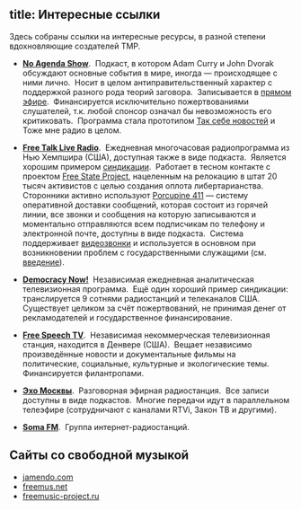 title: Интересные ссылки
---

Здесь собраны ссылки на интересные ресурсы, в разной степени вдохновляющие
создателей ТМР.

- **[No Agenda Show][nas]**.  Подкаст, в котором Adam Curry и John Dvorak
  обсуждают основные события в мире, иногда — происходящее с ними лично.  Носит
  в целом антиправительственный характер с поддержкой разного рода теорий
  заговора.  Записывается в [прямом эфире][nal].  Финансируется исключительно
  пожертвованиями слушателей, т.к. любой спонсор означал бы невозможность его
  критиковать.  Программа стала прототипом [Так себе новостей][tsn] и Тоже мне
  радио в целом.

- **[Free Talk Live Radio][ftl]**.  Ежедневная многочасовая радиопрограмма из
  Нью Хемпшира (США), доступная также в виде подкаста.  Является хорошим
  примером [синдикации][syn].  Работает в тесном контакте с проектом [Free State
  Project][fsp], нацеленным на релокацию в штат 20 тысяч активистов с целью
  создания оплота либертарианства.  Сторонники активно используют [Porcupine
  411][411] — систему оперативной доставки сообщений, которая состоит из горячей
  линии, все звонки и сообщения на которую записываются и моментально
  отправляются всем подписчикам по телефону и электронной почте, доступны в виде
  подкаста.  Система поддерживает [видеозвонки][qik] и используется в основном
  при возникновении проблем с государственными служащими (см. [введение][int]).

- **[Democracy Now!][dcn]**  Независимая ежедневная аналитическая телевизионная
  программа.  Ещё один хороший пример синдикации: транслируется 9 сотнями
  радиостанций и телеканалов США.  Существует целиком за счёт пожертвований, не
  принимая денег от рекламодателей и государственное финансирование.

- **[Free Speech TV][fst]**.  Независимая некоммерческая телевизионная станция,
  находится в Денвере (США).  Вещает независимо произведённые новости и
  документальные фильмы на политические, социальные, культурные и экологические
  темы.  Финансируется филантропами.

- **[Эхо Москвы][ech]**.  Разговорная эфирная радиостанция.  Все записи доступны
  в виде подкастов.  Многие передачи идут в параллельном телеэфире (сотрудничают
  с каналами RTVi, Закон ТВ и другими).

- **[Soma FM][sfm]**.  Группа интернет-радиостанций.


## Сайты со свободной музыкой

- [jamendo.com](http://www.jamendo.com/)
- [freemus.net](http://freemus.net/)
- [freemusic-project.ru](http://www.freemusic-project.ru/)

[nas]: http://www.noagendashow.com/
[nal]: http://noagendastream.com/
[ftl]: http://www.freetalklive.com/
[tsn]: /programs/tsn/
[syn]: http://en.wikipedia.org/wiki/Broadcast_syndication
[fsp]: http://www.freestateproject.org/
[dcn]: http://www.democracynow.org/
[411]: http://nh.porcupine411.com/
[qik]: http://qik.com/
[int]: http://newsfornatives.com/blog/2010/02/28/nh-libertarians-emergency-hotline-dos-and-donts-22/
[fst]: http://www.freespeech.org/
[ech]: http://www.echo.msk.ru/
[sfm]: http://somafm.com/
